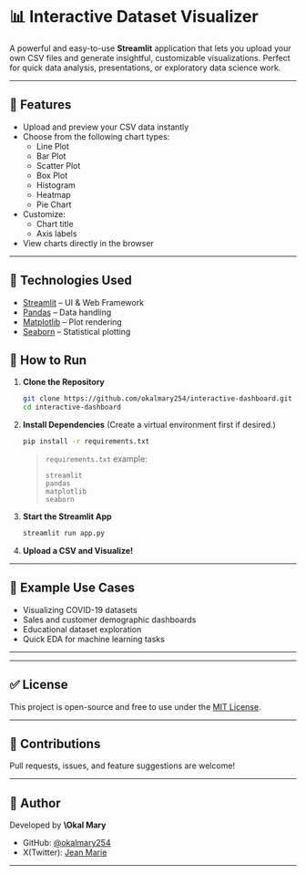 # 📊 Interactive Dataset Visualizer

A powerful and easy-to-use **Streamlit** application that lets you upload your own CSV files and generate insightful, customizable visualizations. Perfect for quick data analysis, presentations, or exploratory data science work.

---

## 🚀 Features

- Upload and preview your CSV data instantly
- Choose from the following chart types:
  - Line Plot
  - Bar Plot
  - Scatter Plot
  - Box Plot
  - Histogram
  - Heatmap
  - Pie Chart
- Customize:
  - Chart title
  - Axis labels
- View charts directly in the browser

---

## 🧰 Technologies Used

- [Streamlit](https://streamlit.io/) – UI & Web Framework
- [Pandas](https://pandas.pydata.org/) – Data handling
- [Matplotlib](https://matplotlib.org/) – Plot rendering
- [Seaborn](https://seaborn.pydata.org/) – Statistical plotting


## 📝 How to Run

1. **Clone the Repository**
   ```bash
   git clone https://github.com/okalmary254/interactive-dashboard.git
   cd interactive-dashboard


2. **Install Dependencies**
   (Create a virtual environment first if desired.)

   ```bash
   pip install -r requirements.txt
   ```

   > `requirements.txt` example:
   >
   > ```
   > streamlit
   > pandas
   > matplotlib
   > seaborn
   > ```

3. **Start the Streamlit App**

   ```bash
   streamlit run app.py
   ```

4. **Upload a CSV and Visualize!**

---

## 📎 Example Use Cases

* Visualizing COVID-19 datasets
* Sales and customer demographic dashboards
* Educational dataset exploration
* Quick EDA for machine learning tasks

---


---

## ✅ License

This project is open-source and free to use under the [MIT License](LICENSE).

---

## 🙌 Contributions

Pull requests, issues, and feature suggestions are welcome!

---

## 👤 Author

Developed by **\Okal Mary**

* GitHub: [@okalmary254](https://github.com/okalmary254)
* X(Twitter): [Jean Marie](https://x.com/jean__marie_)

---



